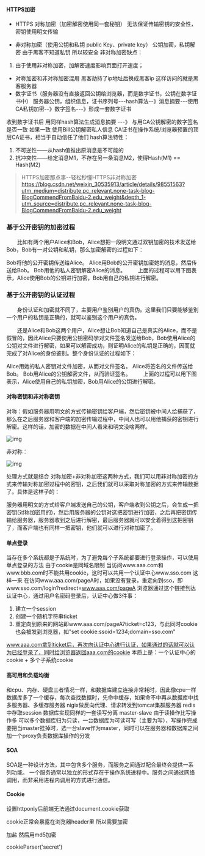
#### HTTPS加密
- HTTPS 对称加密（加密解密使用同一套秘钥）
无法保证传输密钥的安全性，密钥使用明文传输


- 非对称加密（使用公钥和私钥 public Key、private key）
公钥加密，私钥解密 由于黑客不知道私钥 所以较安全
非对称加密缺点：
1. 由于使用非对称加密，加解密速度影响页面打开速度；
- 对称加密和非对称加密混用
黑客劫持了ip地址后换成黑客ip 这样访问的就是黑客服务器
- 数字证书（服务器没有直接返回公钥给浏览器，而是数字证书，公钥在数字证书中）
服务器公钥，组织信息，证书序列号---hash算法--》消息摘要---使用CA私钥加密--》数字签名---》形成一套数字证书


收到数字证书后 用同样hash算法生成消息摘要 ---》 与用CA公钥解密的数字签名是否一致
如果一致 使用Bill公钥解密私人信息
CA证书在操作系统/浏览器预置的顶层CA证书，相当于自动信任了他们
hash算法特性：
1. 不可逆性——从hash值推出原消息是不可能的
2. 抗冲突性——给定消息M1，不存在另一条消息M2，使得Hash(M1) == Hash(M2)

> HTTPS加密那点事--轻松秒懂HTTPS非对称加密 
https://blog.csdn.net/weixin_30535913/article/details/98551563?utm_medium=distribute.pc_relevant.none-task-blog-BlogCommendFromBaidu-2.edu_weight&depth_1-utm_source=distribute.pc_relevant.none-task-blog-BlogCommendFromBaidu-2.edu_weight

### 基于公开密钥的加密过程
　　比如有两个用户Alice和Bob，Alice想把一段明文通过双钥加密的技术发送给Bob，Bob有一对公钥和私钥，那么加密解密的过程如下：

Bob将他的公开密钥传送给Alice。
Alice用Bob的公开密钥加密她的消息，然后传送给Bob。
Bob用他的私人密钥解密Alice的消息。
　　上面的过程可以用下图表示，Alice使用Bob的公钥进行加密，Bob用自己的私钥进行解密。

### 基于公开密钥的认证过程
　　身份认证和加密就不同了，主要用户鉴别用户的真伪。这里我们只要能够鉴别一个用户的私钥是正确的，就可以鉴别这个用户的真伪。

　　还是Alice和Bob这两个用户，Alice想让Bob知道自己是真实的Alice，而不是假冒的，因此Alice只要使用公钥密码学对文件签名发送给Bob，Bob使用Alice的公钥对文件进行解密，如果可以解密成功，则证明Alice的私钥是正确的，因而就完成了对Alice的身份鉴别。整个身份认证的过程如下：

Alice用她的私人密钥对文件加密，从而对文件签名。
Alice将签名的文件传送给Bob。
Bob用Alice的公钥解密文件，从而验证签名。
　　上面的过程可以用下图表示，Alice使用自己的私钥加密，Bob用Alice的公钥进行解密。


#### 对称密钥和非对称密钥

对称：假如服务器用明文的方式传输密钥给客户端，然后密钥被中间人给捕获了，那么在之后服务器和客户端的加密传输过程中，中间人也可以用他捕获的密钥进行解密。这样的话，加密的数据在中间人看来和明文没啥两样。

![img](https://pic2.zhimg.com/80/v2-5412662811a595085262e2dad9de42a1_hd.jpg)

非对称：

![img](https://pic2.zhimg.com/80/v2-5f667676112108ed45f8d9a142928a89_hd.jpg)

处理方式就是结合 对称加密+非对称加密这两种方式，我们可以用非对称加密的方式来传输对称加密过程中的密钥，之后我们就可以采取对称加密的方式来传输数据了。具体是这样子的：

服务器用明文的方式给客户端发送自己的公钥，客户端收到公钥之后，会生成一把密钥(对称加密用的)，然后用服务器的公钥对这把密钥进行加密，之后再把密钥传输给服务器，服务器收到之后进行解密，最后服务器就可以安全着得到这把密钥了，而客户端也有同样一把密钥，他们就可以进行对称加密了。


#### 单点登录
当存在多个系统都是子系统时，为了避免每个子系统都要进行登录操作，可以使用单点登录的方法
由于cookie是同域名限制 当访问www.aaa.com和www.bbb.com时不能共用cookie，这时可以共用一个认证中心www.sso.com
这样一来 在访问www.aaa.com/pageA时，如果没有登录，重定向到sso，即www.sso.com/login?redirect=www.aaa.com/pageA
浏览器通过这个链接到达认证中心，通过用户名密码登录后，认证中心做3件事：
1. 建立一个session
2. 创建一个随机字符串ticket
3. 重定向到原来的网站即www.aaa.com/pageA?ticket=c123，与此同时cookie也会被发到浏览器，如"set cookie:ssoid=1234;domain=sso.com"

www.aaa.com拿到ticket后，再次向认证中心进行认证，如果通过的话就可以认为已经登录了，同时给浏览器返回aaa.com的cookie
本质上是：一个认证中心的cookie + 多个子系统cookie

#### 高可用和负载均衡
和cpu、内存、硬盘三者情况一样，和数据库建立连接非常耗时，因此像cpu一样数据库多了一个缓存，每次查找数据时，先命中缓存，如果命不中再从数据库中找
多服务器、多缓存服务器
nigix做反向代理、请求转发到tomcat集群服务器 redis中存取session
数据库实现同样的一套读写分离 master-slave 由于读操作比写操作多 可以多个数据库归为只读，一台数据库为可读可写（主要为写），写操作完成要把当master挂掉时，选一台slave作为master，同时可以在服务器和数据库之间加一个proxy负责数据库操作的分发

#### SOA
SOA是一种设计方法，其中包含多个服务，而服务之间通过配合最终会提供一系列功能。 一个服务通常以独立的形式存在于操作系统进程中。服务之间通过网络调用，而非采用进程内调用的方式进行通信。

#### Cookie

设置httponly后前端无法通过document.cookie获取

cookie正常会暴露在浏览器header里 所以需要加密

加盐 然后用md5加密

cookieParser('secret')